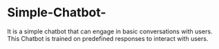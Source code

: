 # Simple-Chatbot-
It is a simple chatbot that can engage in basic conversations with users. This Chatbot is trained on predefined responses to interact with users.
